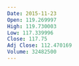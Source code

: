 ```yaml
---
Date: 2015-11-23
Open: 119.269997
High: 119.730003
Low: 117.339996
Close: 117.75
Adj Close: 112.470169
Volume: 32482500
---
```

